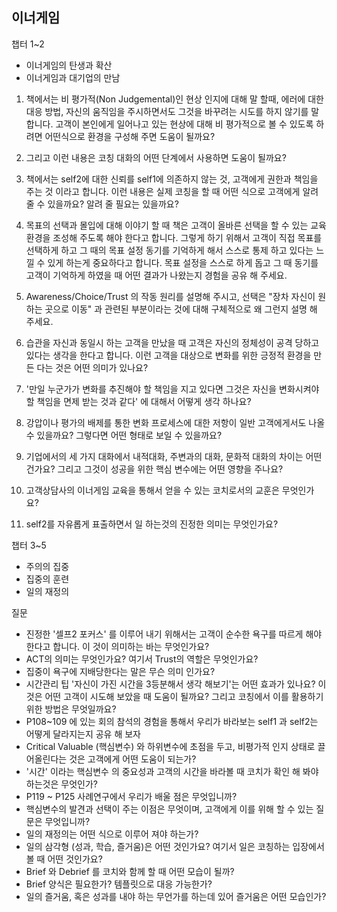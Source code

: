 ## 이너게임
챕터 1~2
- 이너게임의 탄생과 확산
- 이너게임과 대기업의 만남

1. 책에서는 비 평가적(Non Judgemental)인 현상 인지에 대해 말 할때, 에러에 대한 대응 방법, 자신의 움직임을 주시하면서도 그것을 바꾸려는 시도를 하지 않기를 말 합니다.
   고객이 본인에게 일어나고 있는 현상에 대해 비 평가적으로 볼 수 있도록 하려면 어떤식으로 환경을 구성해 주면 도움이 될까요? 

2. 그리고 이런 내용은 코칭 대화의 어떤 단계에서 사용하면 도움이 될까요?

3. 책에서는 self2에 대한 신뢰를 self1에 의존하지 않는 것, 고객에게 권한과 책임을 주는 것 이라고 합니다. 
   이런 내용은 실제 코칭을 할 때 어떤 식으로 고객에게 알려줄 수 있을까요? 알려 줄 필요는 있을까요?

4. 목표의 선택과 몰입에 대해 이야기 할 때 책은 고객이 올바른 선택을 할 수 있는 교육 환경을 조성해 주도록 해야 한다고 합니다. 
   그렇게 하기 위해서 고객이 직접 목표를 선택하게 하고 그 때의 목표 설정 동기를 기억하게 해서 스스로 통제 하고 있다는 느낄 수 있게 하는게 중요하다고 합니다.
   목표 설정을 스스로 하게 돕고 그 때 동기를 고객이 기억하게 하였을 때 어떤 결과가 나왔는지 경험을 공유 해 주세요.

5. Awareness/Choice/Trust 의 작동 원리를 설명해 주시고, 선택은 "장차 자신이 원하는 곳으로 이동" 과 관련된 부분이라는 것에 대해 구체적으로 왜 그런지 설명 해 주세요.

6. 습관을 자신과 동일시 하는 고객을 만났을 때 고객은 자신의 정체성이 공격 당하고 있다는 생각을 한다고 합니다. 이런 고객을 대상으로 변화를 위한 긍정적 환경을 만든 다는
   것은 어떤 의미가 있나요?

7. '만일 누군가가 변화를 추진해야 할 책임을 지고 있다면 그것은 자신을 변화시켜야 할 책임을 면제 받는 것과 같다' 에 대해서 어떻게 생각 하나요?

8. 강압이나 평가의 배제를 통한 변화 프로세스에 대한 저항이 일반 고객에게서도 나올 수 있을까요? 그렇다면 어떤 형태로 보일 수 있을까요?

9. 기업에서의 세 가지 대화에서 내적대화, 주변과의 대화, 문화적 대화의 차이는 어떤 건가요? 그리고 그것이 성공을 위한 핵심 변수에는 어떤 영향을 주나요?

10. 고객상담사의 이너게임 교육을 통해서 얻을 수 있는 코치로서의 교훈은 무엇인가요?

11. self2를 자유롭게 표출하면서 일 하는것의 진정한 의미는 무엇인가요?


챕터 3~5
- 주의의 집중
- 집중의 훈련
- 일의 재정의

질문
- 진정한 '셀프2 포커스' 를 이루어 내기 위해서는 고객이 순수한 욕구를 따르게 해야 한다고 합니다. 이 것이 의미하는 바는 무엇인가요?
- ACT의 의미는 무엇인가요? 여기서 Trust의 역할은 무엇인가요?
- 집중이 욕구에 지배당한다는 말은 무슨 의미 인가요?
- 시간관리 팁 '자신이 가진 시간을 3등분해서 생각 해보기'는 어떤 효과가 있나요? 이 것은 어떤 고객이 시도해 보았을 때 도움이 될까요? 그리고 코칭에서 이를 활용하기 위한 방법은 무엇일까요?
- P108~109 에 있는 회의 참석의 경험을 통해서 우리가 바라보는 self1 과 self2는 어떻게 달라지는지 공유 해 보자
- Critical Valuable (핵심변수) 와 하위변수에 초점을 두고, 비평가적 인지 상태로 끌어올린다는 것은 고객에게 어떤 도움이 되는가?
- '시간' 이라는 핵심변수 의 중요성과 고객의 시간을 바라볼 때 코치가 확인 해 봐야 하는것은 무엇인가?
- P119 ~ P125 사례연구에서 우리가 배울 점은 무엇입니까?
- 핵심변수의 발견과 선택이 주는 이점은 무엇이며, 고객에게 이를 위해 할 수 있는 질문은 무엇입니까?
- 일의 재정의는 어떤 식으로 이루어 져야 하는가?
- 일의 삼각형 (성과, 학습, 즐거움)은 어떤 것인가요? 여기서 일은 코칭하는 입장에서 볼 때 어떤 것인가요?
- Brief 와 Debrief 를 코치와 함께 할 때 어떤 모습이 될까?
- Brief 양식은 필요한가? 템플릿으로 대응 가능한가?
- 일의 즐거움, 혹은 성과를 내야 하는 무언가를 하는데 있어 즐거움은 어떤 모습인가?
